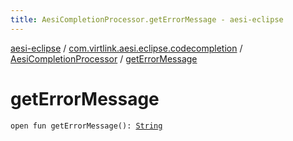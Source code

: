 ```yaml
---
title: AesiCompletionProcessor.getErrorMessage - aesi-eclipse
---
```


[aesi-eclipse](../../index.html) / [com.virtlink.aesi.eclipse.codecompletion](../index.html) / [AesiCompletionProcessor](index.html) / [getErrorMessage](.)

# getErrorMessage

`open fun getErrorMessage(): `[`String`](https://kotlinlang.org/api/latest/jvm/stdlib/kotlin/-string/index.html)